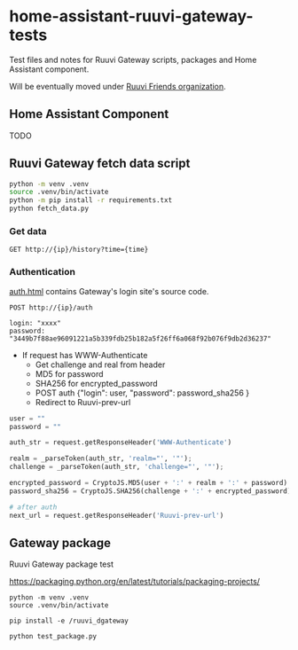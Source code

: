 # home-assistant-ruuvi-gateway-tests

Test files and notes for Ruuvi Gateway scripts, packages and Home Assistant component. 

Will be eventually moved under [Ruuvi Friends organization](https://github.com/ruuvi-friends).

## Home Assistant Component

TODO

## Ruuvi Gateway fetch data script

```sh
python -m venv .venv
source .venv/bin/activate
python -m pip install -r requirements.txt
python fetch_data.py
```



### Get data

```
GET http://{ip}/history?time={time}
```

### Authentication

[auth.html](./gateway-fetch-script/auth.html) contains Gateway's login site's source code.

```
POST http://{ip}/auth

login: "xxxx"
password: "3449b7f88ae96091221a5b339fdb25b182a5f26ff6a068f92b076f9db2d36237"
```

* If request has WWW-Authenticate
  * Get challenge and real from header
  * MD5 for password
  * SHA256 for encrypted_password
  * POST auth {"login": user, "password": password_sha256 }
  * Redirect to Ruuvi-prev-url

```py
user = ""
password = ""

auth_str = request.getResponseHeader('WWW-Authenticate')

realm = _parseToken(auth_str, 'realm="', '"');
challenge = _parseToken(auth_str, 'challenge="', '"');

encrypted_password = CryptoJS.MD5(user + ':' + realm + ':' + password).toString();
password_sha256 = CryptoJS.SHA256(challenge + ':' + encrypted_password).toString();

# after auth
next_url = request.getResponseHeader('Ruuvi-prev-url')
```

## Gateway package

Ruuvi Gateway package test

https://packaging.python.org/en/latest/tutorials/packaging-projects/

```
python -m venv .venv
source .venv/bin/activate

pip install -e /ruuvi_dgateway

python test_package.py
```